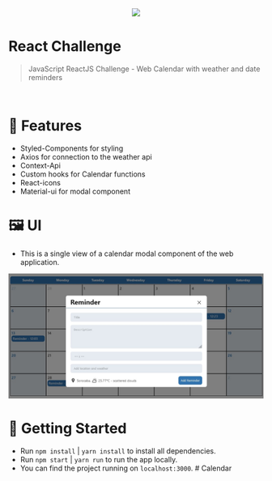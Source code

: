 <div align="center">
    <img src="https://raw.githubusercontent.com/Jobsity/ReactChallenge/main/src/assets/jobsity_logo_small.png"/>
</div>

# React Challenge
> JavaScript ReactJS Challenge - Web Calendar with weather and date reminders

<br />

# :rocket: Features

* Styled-Components for styling
* Axios for connection to the weather api 
* Context-Api
* Custom hooks for Calendar functions
* React-icons
* Material-ui for modal component

# :framed_picture: UI
* This is a single view of a calendar modal component of the web application.

<p align="center">
   <img src="src/assets/homeCalendar.jpeg" />
</p>

# :runner: Getting Started

 - Run `npm install` | `yarn install` to install all dependencies.
 - Run `npm start`   | `yarn run` to run the app locally.
 - You can find the project running on `localhost:3000`.
#   C a l e n d a r 
 
 
